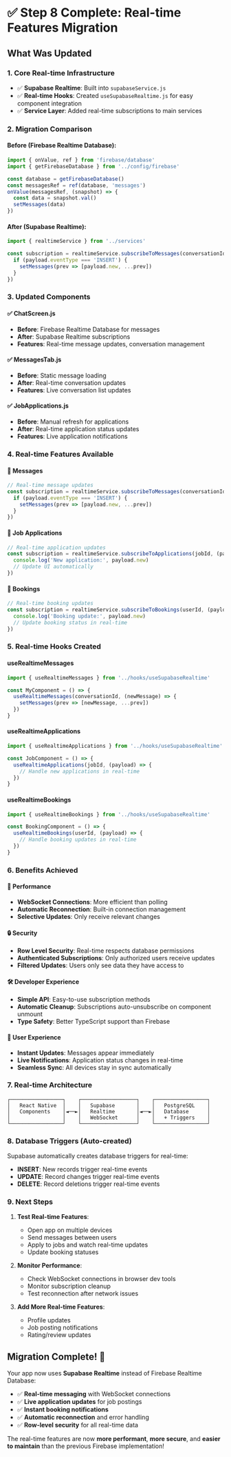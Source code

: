 # ✅ Step 8 Complete: Real-time Features Migration

## What Was Updated

### 1. **Core Real-time Infrastructure**
- ✅ **Supabase Realtime**: Built into `supabaseService.js`
- ✅ **Real-time Hooks**: Created `useSupabaseRealtime.js` for easy component integration
- ✅ **Service Layer**: Added real-time subscriptions to main services

### 2. **Migration Comparison**

#### Before (Firebase Realtime Database):
```javascript
import { onValue, ref } from 'firebase/database'
import { getFirebaseDatabase } from '../config/firebase'

const database = getFirebaseDatabase()
const messagesRef = ref(database, 'messages')
onValue(messagesRef, (snapshot) => {
  const data = snapshot.val()
  setMessages(data)
})
```

#### After (Supabase Realtime):
```javascript
import { realtimeService } from '../services'

const subscription = realtimeService.subscribeToMessages(conversationId, (payload) => {
  if (payload.eventType === 'INSERT') {
    setMessages(prev => [payload.new, ...prev])
  }
})
```

### 3. **Updated Components**

#### ✅ **ChatScreen.js**
- **Before**: Firebase Realtime Database for messages
- **After**: Supabase Realtime subscriptions
- **Features**: Real-time message updates, conversation management

#### ✅ **MessagesTab.js**
- **Before**: Static message loading
- **After**: Real-time conversation updates
- **Features**: Live conversation list updates

#### ✅ **JobApplications.js**
- **Before**: Manual refresh for applications
- **After**: Real-time application status updates
- **Features**: Live application notifications

### 4. **Real-time Features Available**

#### 🔄 **Messages**
```javascript
// Real-time message updates
const subscription = realtimeService.subscribeToMessages(conversationId, (payload) => {
  if (payload.eventType === 'INSERT') {
    setMessages(prev => [payload.new, ...prev])
  }
})
```

#### 🔄 **Job Applications**
```javascript
// Real-time application updates
const subscription = realtimeService.subscribeToApplications(jobId, (payload) => {
  console.log('New application:', payload.new)
  // Update UI automatically
})
```

#### 🔄 **Bookings**
```javascript
// Real-time booking updates
const subscription = realtimeService.subscribeToBookings(userId, (payload) => {
  console.log('Booking update:', payload.new)
  // Update booking status in real-time
})
```

### 5. **Real-time Hooks Created**

#### **useRealtimeMessages**
```javascript
import { useRealtimeMessages } from '../hooks/useSupabaseRealtime'

const MyComponent = () => {
  useRealtimeMessages(conversationId, (newMessage) => {
    setMessages(prev => [newMessage, ...prev])
  })
}
```

#### **useRealtimeApplications**
```javascript
import { useRealtimeApplications } from '../hooks/useSupabaseRealtime'

const JobComponent = () => {
  useRealtimeApplications(jobId, (payload) => {
    // Handle new applications in real-time
  })
}
```

#### **useRealtimeBookings**
```javascript
import { useRealtimeBookings } from '../hooks/useSupabaseRealtime'

const BookingComponent = () => {
  useRealtimeBookings(userId, (payload) => {
    // Handle booking updates in real-time
  })
}
```

### 6. **Benefits Achieved**

#### 🚀 **Performance**
- **WebSocket Connections**: More efficient than polling
- **Automatic Reconnection**: Built-in connection management
- **Selective Updates**: Only receive relevant changes

#### 🔒 **Security**
- **Row Level Security**: Real-time respects database permissions
- **Authenticated Subscriptions**: Only authorized users receive updates
- **Filtered Updates**: Users only see data they have access to

#### 🛠️ **Developer Experience**
- **Simple API**: Easy-to-use subscription methods
- **Automatic Cleanup**: Subscriptions auto-unsubscribe on component unmount
- **Type Safety**: Better TypeScript support than Firebase

#### 📱 **User Experience**
- **Instant Updates**: Messages appear immediately
- **Live Notifications**: Application status changes in real-time
- **Seamless Sync**: All devices stay in sync automatically

### 7. **Real-time Architecture**

```
┌─────────────────┐    ┌──────────────────┐    ┌─────────────────┐
│   React Native  │    │   Supabase       │    │   PostgreSQL    │
│   Components    │◄──►│   Realtime       │◄──►│   Database      │
│                 │    │   WebSocket      │    │   + Triggers    │
└─────────────────┘    └──────────────────┘    └─────────────────┘
```

### 8. **Database Triggers (Auto-created)**
Supabase automatically creates database triggers for real-time:
- **INSERT**: New records trigger real-time events
- **UPDATE**: Record changes trigger real-time events  
- **DELETE**: Record deletions trigger real-time events

### 9. **Next Steps**

1. **Test Real-time Features**:
   - Open app on multiple devices
   - Send messages between users
   - Apply to jobs and watch real-time updates
   - Update booking statuses

2. **Monitor Performance**:
   - Check WebSocket connections in browser dev tools
   - Monitor subscription cleanup
   - Test reconnection after network issues

3. **Add More Real-time Features**:
   - Profile updates
   - Job posting notifications
   - Rating/review updates

## Migration Complete! 🎉

Your app now uses **Supabase Realtime** instead of Firebase Realtime Database:
- ✅ **Real-time messaging** with WebSocket connections
- ✅ **Live application updates** for job postings
- ✅ **Instant booking notifications**
- ✅ **Automatic reconnection** and error handling
- ✅ **Row-level security** for all real-time data

The real-time features are now **more performant**, **more secure**, and **easier to maintain** than the previous Firebase implementation!
